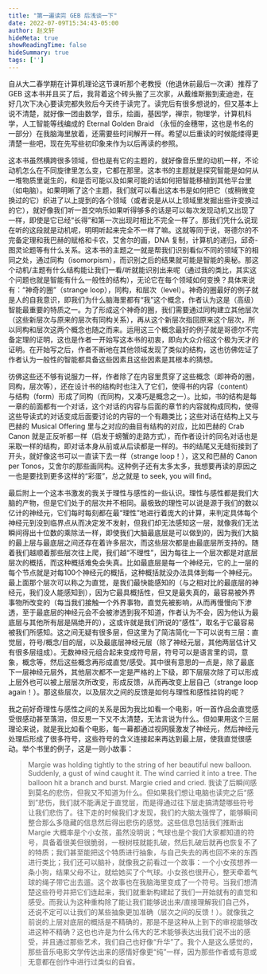 ```yaml
---
title: "第一遍读完 GEB 后浅谈一下"
date: 2022-07-09T15:34:43-05:00
author: 赵文轩
hideMeta: true
showReadingTime: false
hideSummary: true
tags: ['']
---
```


自从大二春学期在计算机理论这节课听那个老教授（他退休前最后一次课）推荐了 GEB 这本书并且买了后，我背着这个砖头搬了三次家，从戴维斯搬到麦迪逊，在好几次下决心要读完都失败后今天终于读完了。读完后有很多想说的，但又基本上说不清楚，就好像一团由数学，音乐，绘画，基因学，禅宗，物理学，计算机科学，人工智能等线编成的 Eternal Golden Braid （永恒的金穗带，这也是书名的一部分）在我脑海里放着，还需要些时间解开一样。希望以后重读的时候能缕得更清楚一些吧，现在先写些初印象来作为以后再读的参照。

这本书虽然横跨很多领域，但也是有它的主题的，就好像音乐里的动机一样，不论动机怎么在不同旋律里怎么变，它都在那里。这本书的主题就是探究智能是如何从一堆物质里诞生的，和是否可能以及如果可能的话如何把智能移植到其他平台里（如电脑）。如果明晰了这个主题，我们就可以看出这本书是如何把它（或稍微变换过的它）织进了以上提到的各个领域（或者说是从以上领域里发掘出些许变换过的它），就好像我们听一首交响乐如果听得够多的话是可以每次发现动机又出现了一样，即使是它已经“长得”和第一次出现时相比不完全一样了。那我们凭什么说现在听的这段就是动机呢，明明听起来完全不一样了嘛。这就等同于说，哥德尔的不完备定理和我巴赫的赋格和卡农，艾舍尔的画，DNA 复制，计算机的递归，邱奇-图灵论题等有什么关系。这本书的主题之一就是帮我们识别看似不同的领域下的相同之处，通过同构（isomorpism），而识别之后的结果就可能是智能的奥秘。那这个动机/主题有什么结构能让我们一看/听就能识别出来呢（通过我的类比，其实这个问题也就是智能有什么一般性的结构），无论它在每个领域如何变换？具体来说有：“神奇的圈”（strange loop），同构，和层次（level）。神奇的圈最好的例子就是人的自我意识，即我们为什么脑海里都有“我”这个概念，作者认为这是（高级）智能最重要的特质之一。为了形成这个神奇的圈，我们需要通过同构建立其他层次（这些新层次与原来的层次有同构关系），再从这个新层次指回原来这个层次，所以同构和层次这两个概念也随之而来。运用这三个概念最好的例子就是哥德尔不完备定理的证明，这也是作者一开始写这本书的初衷，即向大众介绍这个极为天才的证明。在开始写之后，作者不断地在其他领域发现了类似的结构，这也彷佛佐证了作者认为一般性的智能都具备这些因素且这些因素是其根本的猜想。

彷佛这些还不够有说服力一样，作者除了在内容里贯穿了这些概念（即神奇的圈，同构，层次等），还在设计书的结构时也注入了它们，使得书的内容（content）与结构（form）形成了同构（而同构，又凑巧是概念之一）。比如，书的结构是每一章的前面都有一个对话，这个对话的内容与后面的章节的内容就构成同构，使得这些导读式的对话变成后面要讨论的内容的一个有趣类比；这些对话在结构上又与巴赫的 Musical Offering 里与之对应的曲目有结构的对应，比如巴赫的 Crab Canon 就是正反听都一样（启发于螃蟹的走路方式），而作者设计的同名对话也是采取一样的结构，即对话本身从前或从后读都是一样的。书的结尾又无缝衔接到了开头，就好像这书可以一直读下去一样（strange loop！），这又和巴赫的 Canon per Tonos，艾舍尔的那些画同构。这种例子还有太多太多，我想要再读的原因之一也是要找到更多这样的“彩蛋”，总之就是 to seek, you will find。

最后附上一个这本书激发的我关于理性与感性的一些认识。理性与感性都是我们大脑的产物，但是它们处于的层次并不相同。最极致的理性可以说是源于我们的数以亿计的神经元，它们每时每刻都在最“理性”地进行着庞大的计算，来判定具体每个神经元到没到临界点从而决定发不发射，但我们却无法感知这一层，就像我们无法瞬间得出十位数的乘除法一样，即使我们大脑最底层是可以做到的，因为我们大脑的最上层与最底层之间还存在着许多层次，而这些层次都是由最底层所支持的。随着我们越顺着那些层次往上爬，我们越“不理性”，因为每往上一个层次都是对底层层次的概括，而这种概括难免会失真。比如最底层是每一个神经元，它的上一层的每个节点就是对每100个神经元的概括，这种概括就没办法具体到每一个神经元。最上面那个层次可以称之为直觉，是我们最快能感知的（与之相对比的最底层的神经元，我们没人能感知到），因为它最具概括性，但又是最失真的，最容易被外界事物所改变的（每当我们接触一个外界事物，直觉先被影响，从而再慢慢向下渗透，至于最底层的神经元会不会被渗透到我不知道，作者认为不会，因为他认为最底层与其他所有层是隔绝开的），这或许就是我们所说的“感性”，取名于它最容易被我们所感知。这之间无疑有很多层，但这里为了简洁简化一下可以说有三层：直觉层，符号/概念/目的层，以及最底层神经元层（除了神经元层，其他两层估计又有很多层组成）。无数神经元组合起来变成符号层，符号可以是语言里的词，意象，概念等，然后这些概念再形成直觉/感受。其中很有意思的一点是，除了最底下一层神经元层外，其他层次都不一定是严格的上下级，即下层层次除了可以形成上层外也可以被上层层次所改变，形成反馈，从而再改变上层自己（strange loop again！）。那这些层次，以及层次之间的反馈是如何与理性和感性挂钩的呢？

我之前好奇理性与感性之间的关系是因为我比如看一个电影，听一首作品会直觉感受很感动甚至落泪，但反思一下又不太清楚，无法言说为什么。但如果用这个三层理论来说，就是我比如看个电影，每一幕都通过视网膜激发了神经元，然后神经元处理后形成了很多符号，这些符号的含义连接起来再达到最上层，使我直觉很感动。举个书里的例子，这是一则小故事：
> Margie was holding tightly to the string of her beautiful new balloon. Suddenly, a gust of wind caught it. The wind carried it into a tree. The balloon hit a branch and burst. Margie cried and cried.
我读了后瞬间感到莫名的悲伤，但我又不知道为什么。但如果我们想让电脑也读完之后“感到”悲伤，我们就不能满足于直觉层，而是得通过往下层走搞清楚哪些符号让我们悲伤了。往下走的时候我们才发现，我们的大脑太强悍了，能够瞬间整合那么多隐藏的信息然后得出悲伤的感觉。这些信息包括我们推断出 Margie 大概率是个小女孩，虽然没明说；气球也是个我们大家都知道的符号，具备着很美但很脆弱，一根树枝就能扎破，然后扎破后就再也恢复不了的特质；我们甚至能把这个特质进行抽象，与自己失去的再也回不来的东西进行类比；我们还可以脑补，就像我之前看过一个故事：一个小女孩想养一条小狗，结果父母不让，就给她买了个气球。小女孩也很开心，整天牵着气球的绳子带它出去遛。这个故事也在我脑海里变成了一个符号。当我们想清楚这些符号并把它们连起来，我们就重新构建起了我们一开始就有的直觉和感受。而我认为这种重构除了能让我们能够说出来/直接理解我们自己外，还说不定可以让我们的某些抽象更加准确（层次之间的反馈！）。就像我之前说的上层对底层的概括是不精确的，那是不是这种从上到下的审视能够改进这种不精确？这也也许是为什么伟大的艺术能够表达出我们说不出的感受，并且通过那些艺术，我们自己也好像“升华”了。我个人是这么感觉的，那些音乐电影文学传达出来的感情好像更“纯”一样，因为那些作者或有意或无意都在创作中进行过类似的自省。




